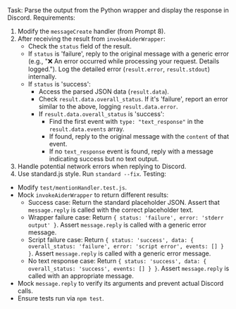 Task: Parse the output from the Python wrapper and display the response in Discord.
Requirements:
1.  Modify the `messageCreate` handler (from Prompt 8).
2.  After receiving the result from `invokeAiderWrapper`:
    -   Check the `status` field of the result.
    -   If `status` is 'failure', reply to the original message with a generic error (e.g., "❌ An error occurred while processing your request. Details logged."). Log the detailed error (`result.error`, `result.stdout`) internally.
    -   If `status` is 'success':
        -   Access the parsed JSON data (`result.data`).
        -   Check `result.data.overall_status`. If it's 'failure', report an error similar to the above, logging `result.data.error`.
        -   If `result.data.overall_status` is 'success':
            -   Find the first event with `type: "text_response"` in the `result.data.events` array.
            -   If found, reply to the original message with the `content` of that event.
            -   If no `text_response` event is found, reply with a message indicating success but no text output.
3.  Handle potential network errors when replying to Discord.
4.  Use standard.js style. Run `standard --fix`.
Testing:
-   Modify `test/mentionHandler.test.js`.
-   Mock `invokeAiderWrapper` to return different results:
    -   Success case: Return the standard placeholder JSON. Assert that `message.reply` is called with the correct placeholder text.
    -   Wrapper failure case: Return `{ status: 'failure', error: 'stderr output' }`. Assert `message.reply` is called with a generic error message.
    -   Script failure case: Return `{ status: 'success', data: { overall_status: 'failure', error: 'script error', events: [] } }`. Assert `message.reply` is called with a generic error message.
    -   No text response case: Return `{ status: 'success', data: { overall_status: 'success', events: [] } }`. Assert `message.reply` is called with an appropriate message.
-   Mock `message.reply` to verify its arguments and prevent actual Discord calls.
-   Ensure tests run via `npm test`. 